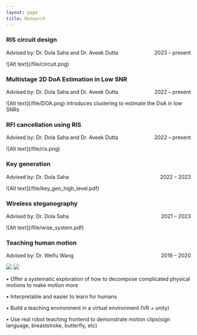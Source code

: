 ```yaml
---
layout: page
title: Research
---
```


<!-- **Not Pure Poole** is a simple, beautiful, and powerful Jekyll theme for blogs. It is built on [Poole](https://github.com/poole/poole) and [Pure](https://purecss.io/).

For more information about Not Pure Poole, please browse the [README](https://github.com/vszhub/not-pure-poole) file.


[Email](mailto://xwei4@albany.edu)  /  [Google Scholar](https://scholar.google.com/citations?user=k_yYzV4AAAAJ&hl=en)  /  [Linkedin](https://www.linkedin.com/in/xue-wei-752275231/)  /  CV
 -->
 

<!-- <h2>Research</h2> -->

<h3>RIS circuit design </h3>
  <p style="text-align:left;">
        Advised by: Dr. Dola Saha and Dr. Aveek Dutta 
       <span style="float:right;">
        2023 – present
       </span>
  </p>
  ![Alt text](/file/circuit.png)
<!--   <img src="/file/DOA.png" width="200"> -->
<!--   <p> • Propose 3D RFI cancellation system by control the phase and amplitude to cancel incident RFI on telescope</p>
  <p> • Provide blueprints and circuit analysis for RIS array prototyping across multiple DoAs</p> -->

<h3>Multistage 2D DoA Estimation in Low SNR</h3>
  <p style="text-align:left;">
        Advised by: Dr. Dola Saha and Dr. Aveek Dutta 
       <span style="float:right;">
        2022 – present
       </span>
  </p>
  ![Alt text](/file/DOA.png)
<!--   <img src="/file/DOA.png" width="200"> -->
<!--   <p> • Propose a three stage algorithm that methodically exploits digital beamforming, creates virtual subarrays, inspects multiple options and        -->
  introduces clustering to estimate the DoA in low SNRs</p>

<h3>RFI cancellation using RIS</h3>
  <p style="text-align:left;">
        Advised by: Dr. Dola Saha and Dr. Aveek Dutta 
       <span style="float:right;">
        2022 – present
       </span>
  </p>
<!--   ![Alt text](/file/wise_system.pdf) -->
![Alt text](/file/ris.png)
<!--   ![Alt text](/file/wise_system.pdf) -->
<!--   <p> • Estimate incident RFI of the telescope and configure Reconfigurable Intelligent Surface(number, spacing, etc.)</p>
  <p> • Find the solution of amplitude and phase of each element of RIS to reflect incident RFI of RIS in order to cancel RFI in the telescope</p> -->

<h3>Key generation</h3>
<!--   <p> Advised by: Dr. Dola Saha 2022 – 2023</p>  -->
  <p style="text-align:left;">
      Advised by: Dr. Dola Saha 
     <span style="float:right;">
      2022 – 2023
     </span>
  </p>
  ![Alt text](/file/key_gen_high_level.pdf)
<!--   <p> • Propose a Key Generation model using neural networks from wireless Channels</p>
  <p> • Extract the implicit features of channel in a compressed form to derive keys with high KGR and low KDR</p>
 -->
<h3>Wireless steganography</h3>
<!--   <p> Advised by: Dr. Dola Saha 2021 – 2023</p>  -->
 <p style="text-align:left;">
      Advised by: Dr. Dola Saha 
     <span style="float:right;">
      2021 – 2023
     </span>
  </p>
  ![Alt text](/file/wise_system.pdf)
<!--  <p> • Design a complex-valued neural network to hide the transmission of secret signals</p>
 <p> • This method has nothing to do with any properties of the covert signal (such as waveform or modulation order)</p>
 <p> • Use complex-valued neural networks, which is more powerful and has a faster learning speed than real-valued neural network</p>
 <p> • Transmit signals over the air and apply the transfer learning method to retrain the model again to further optimize the system and get a lower bit error rate </p> -->

<h3>Teaching human motion</h3>
<!--  <p> Advised by: Dr. Weifu Wang 2019 – 2020</p>  -->
 <p style="text-align:left;">
      Advised by: Dr. Weifu Wang 
     <span style="float:right;">
      2019 – 2020
     </span>
</p>

<!--  ![Alt text](/file/IMG_3674-2-2-2_AdobeExpress.gif) -->
<!-- <p style="text-align:left;">
      <img src="/file/IMG_3668_MOV_AdobeExpress.gif" width="150"> 
     <span style="float:right;">
      <img src="/file/IMG_3668_MOV_AdobeExpress.gif" width="150">
     </span>
</p> -->
 <p><img src="/file/IMG_3668_MOV_AdobeExpress.gif" width="400"> <img src="/file/IMG_3674_MOV_AdobeExpress.gif" width="400"> </p>
<!--  < img style="width:30%;" src="/file/IMG_3668_MOV_AdobeExpress.gif"> &nbsp&nbsp < img style="width:30%;" src="/file/IMG_3668_MOV_AdobeExpress.gif"> -->

<!--  <p float="left">
  <img src="/file/IMG_3668_MOV_AdobeExpress.gif" width="100" />
  <img src="/file/IMG_3674_MOV_AdobeExpress.gif" width="100" /> 
</p>
<img src = "/file/IMG_3668_MOV_AdobeExpress.gif" width ="100" /> <img src = "/file/IMG_3674_MOV_AdobeExpress.gif" width ="100" /> -->
<!-- ![alt](/file/IMG_3668_MOV_AdobeExpress.gif) | ![alt](/file/IMG_3668_MOV_AdobeExpress.gif)
<tr>
    <td> <img src="/file/IMG_3668_MOV_AdobeExpress.gif" alt="Drawing" style="width: 250px;"/> </td>
    <td> <img src="/file/IMG_3668_MOV_AdobeExpress.gif" alt="Drawing" style="width: 250px;"/> </td>
</tr>
|![alt](/file/IMG_3668_MOV_AdobeExpress.gif) | ![alt](/file/IMG_3668_MOV_AdobeExpress.gif) -->
<!-- https://user-images.githubusercontent.com/99225857/209892872-baae0b1d-4e83-4278-b8a4-aaac10cae0eb.mov -->



<!-- <center class="half">
    <img src="/file/IMG_3668_MOV_AdobeExpress.gif" width="100"/><img src="/file/IMG_3668_MOV_AdobeExpress.gif" width="100"/>
</center>
<figure class="third">
    <img src="/file/IMG_3668_MOV_AdobeExpress.gif" width="200"/><img src="/file/IMG_3668_MOV_AdobeExpress.gif" width="200"/>
</figure>
   -->
 <p> • Offer a systematic exploration of how to decompose complicated physical motions to make motion more
 <p> • Interpretable and easier to learn for humans
 <p> • Build a teaching environment in a virtual environment (VR + unity)
 <p> • Use real robot teaching frontend to demonstrate motion clips(sign language, breaststroke, butterfly, etc)</p>

 
 
 
 


